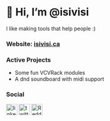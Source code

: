 # 👋 Hi, I’m @isivisi
I like making tools that help people :)

### Website: [isivisi.ca](https://isivisi.ca)

### Active Projects
- Some fun VCVRack modules
- A dnd soundboard with midi support 

### Social
[<img src='https://cdn.jsdelivr.net/npm/simple-icons@3.0.1/icons/linkedin.svg' alt='linkedin' height='30'>](https://www.linkedin.com/in/jiannandrea/)  [<img src='https://cdn.jsdelivr.net/npm/simple-icons@3.0.1/icons/twitter.svg' alt='twitter' height='30'>](https://twitter.com/johniannandrea)  [<img src='https://cdn.jsdelivr.net/npm/simple-icons@3.0.1/icons/reddit.svg' alt='Reddit' height='30'>](https://www.reddit.com/user/isivisi)  


